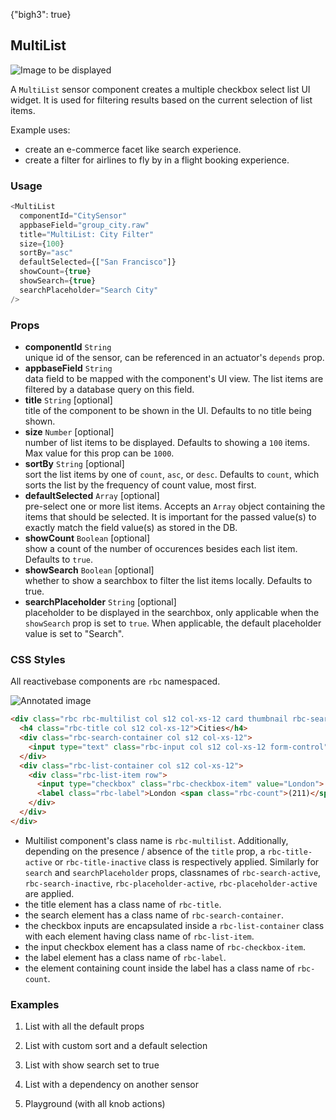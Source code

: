 {"bigh3": true}

## MultiList

![Image to be displayed](https://i.imgur.com/KuSUJyX.png)

A `MultiList` sensor component creates a multiple checkbox select list UI widget. It is used for filtering results based on the current selection of list items.

Example uses:

* create an e-commerce facet like search experience.
* create a filter for airlines to fly by in a flight booking experience.

### Usage

```js
<MultiList
  componentId="CitySensor"
  appbaseField="group_city.raw"
  title="MultiList: City Filter"
  size={100}
  sortBy="asc"
  defaultSelected={["San Francisco"]}
  showCount={true}
  showSearch={true}
  searchPlaceholder="Search City"
/>
```

### Props

- **componentId** `String`  
    unique id of the sensor, can be referenced in an actuator's `depends` prop.
- **appbaseField** `String`  
    data field to be mapped with the component's UI view. The list items are filtered by a database query on this field.
- **title** `String` [optional]  
    title of the component to be shown in the UI. Defaults to no title being shown.
- **size** `Number` [optional]  
    number of list items to be displayed. Defaults to showing a `100` items. Max value for this prop can be `1000`.
-  **sortBy** `String` [optional]  
    sort the list items by one of `count`, `asc`, or `desc`. Defaults to `count`, which sorts the list by the frequency of count value, most first.
- **defaultSelected** `Array` [optional]  
    pre-select one or more list items. Accepts an `Array` object containing the items that should be selected. It is important for the passed value(s) to exactly match the field value(s) as stored in the DB.
- **showCount** `Boolean` [optional]  
    show a count of the number of occurences besides each list item. Defaults to `true`.
- **showSearch** `Boolean` [optional]  
    whether to show a searchbox to filter the list items locally. Defaults to true.
- **searchPlaceholder** `String` [optional]  
    placeholder to be displayed in the searchbox, only applicable when the `showSearch` prop is set to `true`. When applicable, the default placeholder value is set to "Search".


### CSS Styles

All reactivebase components are `rbc` namespaced.

![Annotated image](https://i.imgur.com/qJZgfvI.png)

```html
<div class="rbc rbc-multilist col s12 col-xs-12 card thumbnail rbc-search-active rbc-title-active rbc-placeholder-active">
  <h4 class="rbc-title col s12 col-xs-12">Cities</h4>
  <div class="rbc-search-container col s12 col-xs-12">
    <input type="text" class="rbc-input col s12 col-xs-12 form-control" value="" placeholder="Search City">
  </div>
  <div class="rbc-list-container col s12 col-xs-12">
    <div class="rbc-list-item row">
      <input type="checkbox" class="rbc-checkbox-item" value="London">
      <label class="rbc-label">London <span class="rbc-count">(211)</span></label>
    </div>
  </div>
</div>
```

* Multilist component's class name is `rbc-multilist`. Additionally, depending on the presence / absence of the `title` prop, a `rbc-title-active` or `rbc-title-inactive` class is respectively applied. Similarly for `search` and `searchPlaceholder` props, classnames of `rbc-search-active`, `rbc-search-inactive`, `rbc-placeholder-active`, `rbc-placeholder-active` are applied.
* the title element has a class name of `rbc-title`.
* the search element has a class name of `rbc-search-container`.
* the checkbox inputs are encapsulated inside a `rbc-list-container` class with each element having class name of `rbc-list-item`.
* the input checkbox element has a class name of `rbc-checkbox-item`.
* the label element has a class name of `rbc-label`.
* the element containing count inside the label has a class name of `rbc-count`.


### Examples

1. List with all the default props

2. List with custom sort and a default selection

3. List with show search set to true

4. List with a dependency on another sensor

5. Playground (with all knob actions)

